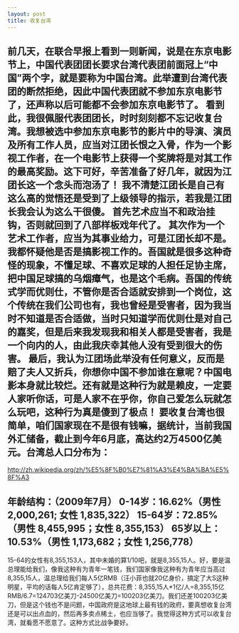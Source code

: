 ```yaml
---
layout: post
title: 收复台湾
---
```

前几天，在联合早报上看到一则新闻，说是在东京电影节上，中国代表团团长要求台湾代表团前面冠上“中国”两个字，就是要称为中国台湾。此举遭到台湾代表团的断然拒绝，因此中国代表团就不参加东京电影节了，还声称以后可能都不会参加东京电影节了。
看到此，我很佩服代表团团长，时时刻刻都不忘记收复台湾。我想被选中参加东京电影节的影片中的导演、演员及所有工作人员，应当对江团长恨之入骨，作为一个影视工作者，在一个电影节上获得一个奖牌将是对其工作的最高奖励。这下可好，辛苦准备了好几年，就因为江团长这一个念头而泡汤了！
我不清楚江团长是自己有这么高的觉悟还是受到了上级领导的指示，若我是江团长我会认为这么干很傻。
首先艺术应当不和政治挂钩，否则就回到了八部样板戏年代了。
其次作为一个艺术工作者，应当为其事业给力，可是江团长却不是。我都怀疑他是否是搞影视工作的。吾国就是很多这种奇怪的现象，不懂足球、不喜欢足球的人担任足协主席，把中国足球搞的乌烟瘴气，也是这个毛病。吾国的传统式学而优则仕，不管你是否合适就安排到一个岗位，这个传统在我们公司也有，我也曾经是受害者，因为我当时不知道是否合适做，当时只知道学而优则仕是对自己的嘉奖，但是后来我发现我和相关人都是受害者，我是一个向内的人，由此我庆幸其他人没有受到很大的伤害。
最后，我认为江团场此举没有任何意义，反而是赔了夫人又折兵，你想你中国不参加谁在意呢？中国电影本身就比较烂。还有就是这种行为就是赖皮，一定要人家听你话，可是人家不在乎你，你自己爱怎么玩就怎么玩吧，这种行为真是傻到了极点！
要收复台湾也很简单，咱们国家现在不是很有钱嘛，据统计，当前我国外汇储备，截止到今年6月底，高达约2万4500亿美元。台湾总人口分布为：
-----------------------------------
http://zh.wikipedia.org/zh/%E5%8F%B0%E7%81%A3%E4%BA%BA%E5%8F%A3

年龄结构：（2009年7月）
0-14岁：16.62%（男性 2,000,261; 女性 1,835,322）
15-64岁：72.85%（男性 8,455,995；女性 8,355,153）
65岁以上：10.53%（男性 1,173,682；女性 1,256,778）
--------------------------------------
15-64的女性有8,355,153人，其中未婚的算1/10吧，就是8,355,15人。好，要是温总理能给我们，像我这种有为青年一笔钱，我们国家像我这种有为青年应当高过8,355,15人，温总理给我们每人5亿RMB（汪小菲也就20亿身价，搞定了大S这种明星，平均的话每人5亿肯定够了），总共花费：8,355,15人*1亿/人=8,355,15亿RMB/6.7=124703亿美刀-24500亿美刀=100203亿美刀。我们还差100203亿美刀，但是这个钱也不是问题，中国政府是这地球上最有钱的政府，要真想收复台湾还是可以出点血的，然后再多卖点稀土，也应当够了。我觉得这种方式可以收复台湾，就看愿不愿意了。这种方式比战争要好。

